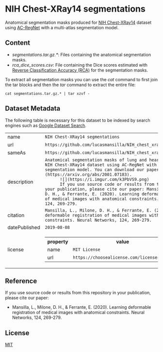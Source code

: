 # NIH Chest-XRay14 segmentations
Anatomical segmentation masks produced for [NIH Chest-XRay14](https://www.nih.gov/news-events/news-releases/nih-clinical-center-provides-one-largest-publicly-available-chest-x-ray-datasets-scientific-community) dataset using [AC-RegNet](https://github.com/lucasmansilla/ACRN_Chest_X-ray_IA) with a multi-atlas segmentation model.

## Content
- *segmentations.tar.gz.\**: Files containing the anatomical segmentation masks.
- *rca_dice_scores.csv*: File containing the Dice scores estimated with [Reverse Classification Accuracy (RCA)](https://arxiv.org/abs/1702.03407) for the segmentation masks.

To extract all segmentation masks you can use the *cat* command to first join the tar blocks and then the *tar* command to extract the entire file:
```
cat segmentations.tar.gz.* | tar xzvf -
```

## Dataset Metadata
The following table is necessary for this dataset to be indexed by search
engines such as <a href="https://g.co/datasetsearch">Google Dataset Search</a>.

<div itemscope itemtype="http://schema.org/Dataset">
<table>
  <tr>
    <td>name</td>
    <td><code itemprop="name">NIH Chest-XRay14 segmentations</code></td>
  </tr>
  <tr>
    <td>url</td>
    <td><code itemprop="url">https://github.com/lucasmansilla/NIH_chest_xray14_segmentations</code></td>
  </tr>
  <tr>
    <td>sameAs</td>
    <td><code itemprop="sameAs">https://github.com/lucasmansilla/NIH_chest_xray14_segmentations</code></td>
  </tr>
  <tr>
    <td>description</td>
    <td><code itemprop="description">Anatomical segmentation masks of lung and heart produced for NIH Chest-XRay14 dataset using AC-RegNet with a multi-atlas segmentation model. You can download our paper from [here](https://arxiv.org/abs/2001.07183).  
      ![](https://i.imgur.com/k3PbVS9.png)  
      If you use source code or results from this repository in your publication, please cite our paper: Mansilla, L., Milone, D. H., & Ferrante, E. (2020). Learning deformable registration of medical images with anatomical constraints. Neural Networks, 124, 269-279.</code></td>
  </tr>
  <tr>
    <td>citation</td>
    <td><code itemprop="citation">Mansilla, L., Milone, D. H., & Ferrante, E. (2020). Learning deformable registration of medical images with anatomical constraints. Neural Networks, 124, 269-279.</code></td>
  </tr>
  <tr>
    <td>datePublished</td>
    <td><code itemprop="datePublished">2019-08-08</code></td>
  </tr>
  <tr>
    <td>license</td>
    <td>
      <div itemscope itemtype="http://schema.org/CreativeWork" itemprop="license">
        <table>
          <tr>
            <th>property</th>
              <th>value</th>
            </tr>
            <tr>
              <td>name</td>
              <td><code itemprop="name">MIT License</code></td>
            </tr>
            <tr>
              <td>url</td>
              <td><code itemprop="url">https://choosealicense.com/licenses/mit/</code></td>
            </tr>
          </table>
        </div>
      </td>
    </tr>
  </table>
  </div>

  ## Reference
  If you use source code or results from this repository in your publication, please cite our paper:
  - Mansilla, L., Milone, D. H., & Ferrante, E. (2020). Learning deformable registration of medical images with anatomical constraints. Neural Networks, 124, 269-279.

  ## License
  [MIT](https://choosealicense.com/licenses/mit/)
